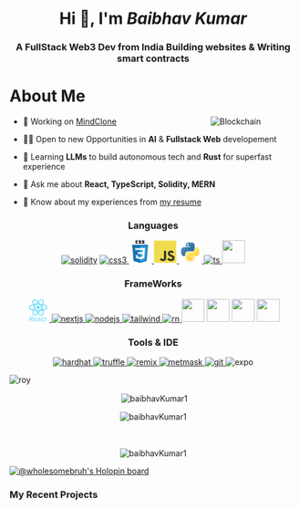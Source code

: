 <h1 align="center">Hi 👋, I'm <i>Baibhav Kumar</i></h1>
<h3 align="center">A FullStack Web3 Dev from India Building websites & Writing smart contracts </h3>

<h1 align="left">About Me</h1>

<img align="right" alt="Blockchain" width="30%" src="https://user-images.githubusercontent.com/55389276/140866485-8fb1c876-9a8f-4d6a-98dc-08c4981eaf70.gif">

- 🔭 Working on [MindClone](https://github.com/MindClone/)

- 👨‍💻 Open to new Opportunities in **AI** & **Fullstack Web** developement

- 🌱 Learning **LLMs** to build autonomous tech and **Rust** for superfast experience 
  
- 💬 Ask me about **React, TypeScript, Solidity, MERN**
  
- 📄 Know about my experiences from [my resume](https://docs.google.com/document/d/1Vu5SFv3nBwEFCrM1R5uKjno4J512uCxzud1PLHm3V4U/view)

<h3 align="center">Languages</h3>
<p align="center">
<a href="https://docs.soliditylang.org/en/v0.8.15/" target="_blank" rel="noreferrer"> <img src="https://upload.wikimedia.org/wikipedia/commons/thumb/9/98/Solidity_logo.svg/1200px-Solidity_logo.svg.png" alt="solidity" width="30" height="40"/></a>
<a href="https://www.w3schools.com/html/" target="_blank" rel="noreferrer"> <img src="https://cdn-icons-png.flaticon.com/512/732/732212.png?w=360" alt="css3" width="40" height="40"/> </a> <a href="https://www.w3schools.com/css/" target="_blank" rel="noreferrer"> <img src="https://raw.githubusercontent.com/devicons/devicon/master/icons/css3/css3-original-wordmark.svg" alt="css3" width="40" height="40"/> </a><a href="https://developer.mozilla.org/en-US/docs/Web/JavaScript" target="_blank" rel="noreferrer"> <img src="https://raw.githubusercontent.com/devicons/devicon/master/icons/javascript/javascript-original.svg" alt="javascript" width="40" height="40"/> </a> <a href="https://www.python.org" target="_blank" rel="noreferrer"> <img src="https://raw.githubusercontent.com/devicons/devicon/master/icons/python/python-original.svg" alt="python" width="40" height="40"/> </a>  <a href="https://www.typescriptlang.org/" target="_blank" rel="noreferrer"> <img src="https://seeklogo.com/images/T/typescript-logo-B29A3F462D-seeklogo.com.png" alt="ts" width="40" height="40"/> </a> <a https://www.rust-lang.org/><img src="https://seeklogo.com/images/R/rust-logo-E6517C759B-seeklogo.com.png" width="40" height="40"/></a> <p/>

<h3 align="center">FrameWorks </h3>
<p align="center">
<a href="https://reactjs.org/" target="_blank" rel="noreferrer"> <img src="https://raw.githubusercontent.com/devicons/devicon/master/icons/react/react-original-wordmark.svg" alt="react" width="40" height="40"/> </a> </a> <a href="https://nextjs.org/" target="_blank" rel="noreferrer"> <img src="https://cdn.worldvectorlogo.com/logos/nextjs-2.svg" alt="nextjs" width="40" height="40"/> </a> <a href="https://nodejs.org" target="_blank" rel="noreferrer"> <img src="https://seeklogo.com/images/N/nodejs-logo-FBE122E377-seeklogo.com.png" alt="nodejs" width="40" height="40"/> </a>
<a href="https://tailwindcss.com/" target="_blank" rel="noreferrer"> <img src="https://www.vectorlogo.zone/logos/tailwindcss/tailwindcss-icon.svg" alt="tailwind" width="40" height="40"/> </a> <a href="https://reactnative.dev/" target="_blank" rel="noreferrer"> <img src="https://seeklogo.com/images/R/react-native-logo-221C671C70-seeklogo.com.png" alt="rn" width="40" height="40"/> </a> 
<a><img src="https://seeklogo.com/images/B/bootstrap-logo-3C30FB2A16-seeklogo.com.png" alt="" width="40" height="40"/></a>
<a><img src="https://seeklogo.com/images/A/angular-logo-B76B1CDE98-seeklogo.com.png" alt="" width="40" height="40"/></a>
<a><img src="https://seeklogo.com/images/V/vuejs-logo-17D586B587-seeklogo.com.png" alt="" width="40" height="40"/></a>
<a><img src="https://seeklogo.com/images/M/mongodb-logo-D13D67C930-seeklogo.com.png" alt="" width="40" height="40"/></a>

</p>

<h3 align="center">Tools & IDE </h3>
<p align="center"><a href="https://hardhat.org/" target="_blank" rel="noreferrer"> <img src="https://seeklogo.com/images/F/firebase-logo-402F407EE0-seeklogo.com.png" alt="hardhat" width="50" height="40"/> </a>  <a href="https://trufflesuite.com/" target="_blank" rel="noreferrer"> <img src="https://seeklogo.com/images/F/figma-logo-E4E21D3AEA-seeklogo.com.png" alt="truffle" height="40"/> </a>
<a href="https://remix.ethereum.org/" target="_blank" rel="noreferrer"> <img src="https://seeklogo.com/images/S/supabase-logo-DCC676FFE2-seeklogo.com.png" alt="remix" width="40" height="40"/> </a>  <a href="https://metamask.io/" target="_blank" rel="noreferrer"> <img src="https://seeklogo.com/images/A/amazon-web-services-aws-logo-6C2E3DCD3E-seeklogo.com.png" alt="metmask" height="40"/> </a>
<a href="https://git-scm.com/" target="_blank" rel="noreferrer"> <img src="https://www.vectorlogo.zone/logos/git-scm/git-scm-icon.svg" alt="git" width="40" height="40"/> </a> <a><img src="https://seeklogo.com/images/E/expo-logo-01BB2BCFC3-seeklogo.com.png" alt="expo" height="40" width="40"/></a>
</p>

<p align="left">
  <img
    src="https://komarev.com/ghpvc/?username=wholesomeBruh"
    alt="roy"
  />
</p>

<p align="center">&nbsp;<img align="center" src="https://github-readme-stats.vercel.app/api?username=baibhavKumar1&theme=algolia&show_icons=true&locale=en" alt="baibhavKumar1" /></p>

<p align="center"><img align="center" src="https://github-readme-streak-stats.herokuapp.com/?user=baibhavKumar1&theme=great-gatsby" alt="baibhavKumar1" /></p>
</br>

<p align="center"><img align="center" src="https://github-readme-stats.vercel.app/api/top-langs?username=baibhavKumar1&theme=omni&show_icons=true&locale=en&layout=compact" alt="baibhavKumar1" /></p>

[![@wholesomebruh's Holopin board](https://holopin.me/wholesomebruh)](https://holopin.io/@wholesomebruh)

### My Recent Projects


